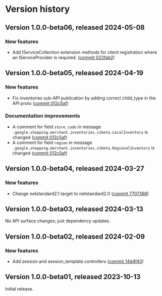 # Version history

## Version 1.0.0-beta06, released 2024-05-08

### New features

- Add IServiceCollection extension methods for client registration where an IServiceProvider is required. ([commit 022fab2](https://github.com/googleapis/google-cloud-dotnet/commit/022fab203f28fb9c608972af7f8b83f571ae5694))

## Version 1.0.0-beta05, released 2024-04-19

### New features

- Fix inventories sub-API publication by adding correct child_type in the API proto ([commit 012c5af](https://github.com/googleapis/google-cloud-dotnet/commit/012c5af36d1c7b91b0450989019937d4979c0c85))

### Documentation improvements

- A comment for field `store_code` in message `.google.shopping.merchant.inventories.v1beta.LocalInventory` is changed ([commit 012c5af](https://github.com/googleapis/google-cloud-dotnet/commit/012c5af36d1c7b91b0450989019937d4979c0c85))
- A comment for field `region` in message `.google.shopping.merchant.inventories.v1beta.RegionalInventory` is changed ([commit 012c5af](https://github.com/googleapis/google-cloud-dotnet/commit/012c5af36d1c7b91b0450989019937d4979c0c85))

## Version 1.0.0-beta04, released 2024-03-27

### New features

- Change netstandard2.1 target to netstandard2.0 ([commit 7707366](https://github.com/googleapis/google-cloud-dotnet/commit/77073662b153c73c7f9a869ede1376f4c7a12661))

## Version 1.0.0-beta03, released 2024-03-13

No API surface changes; just dependency updates.

## Version 1.0.0-beta02, released 2024-02-09

### New features

- Add session and session_template controllers ([commit 14d4f40](https://github.com/googleapis/google-cloud-dotnet/commit/14d4f40e57218134116f6d580ca726832d07d244))

## Version 1.0.0-beta01, released 2023-10-13

Initial release.
